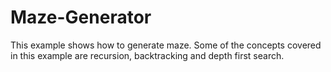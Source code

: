 # Maze-Generator
This example shows how to generate maze. Some of the concepts covered in this example are recursion, backtracking and depth first search. 
